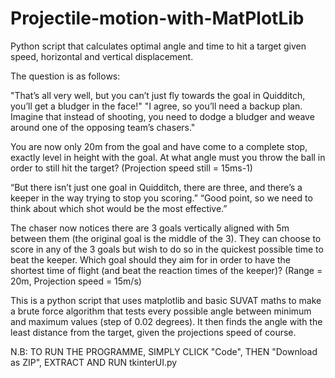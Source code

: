 # Projectile-motion-with-MatPlotLib
Python script that calculates optimal angle and time to hit a target given speed, horizontal and vertical displacement.

The question is as follows:

"That’s all very well, but you can’t just fly towards the goal in Quidditch, you’ll get a bludger in the face!"
"I agree, so you’ll need a backup plan. Imagine that instead of shooting, you need to dodge a bludger and weave around one of the opposing team’s chasers."

You are now only 20m from the goal and have come to a complete stop, exactly level in height with the goal.
At what angle must you throw the ball in order to still hit the target?                                      (Projection speed still = 15ms-1)

“But there isn’t just one goal in Quidditch, there are three, and there’s a keeper in the way trying to stop you scoring.”
“Good point, so we need to think about which shot would be the most effective.”

The chaser now notices there are 3 goals vertically aligned with 5m between them (the original goal is the middle of the 3). 
They can choose to score in any of the 3 goals but wish to do so in the quickest possible time to beat the keeper. 
Which goal should they aim for in order to have the shortest time of flight (and beat the reaction times of the keeper)?
(Range = 20m, Projection speed = 15m/s)

This is a python script that uses matplotlib and basic SUVAT maths to make a brute force algorithm that tests every possible angle between minimum and maximum values 
(step of 0.02 degrees). It then finds the angle with the least distance from the target, given the projections speed of course.

N.B: TO RUN THE PROGRAMME, SIMPLY CLICK "Code", THEN "Download as ZIP", EXTRACT AND RUN tkinterUI.py
